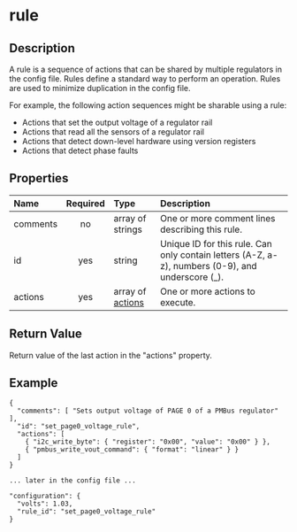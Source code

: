 # rule

## Description

A rule is a sequence of actions that can be shared by multiple regulators in the
config file. Rules define a standard way to perform an operation. Rules are used
to minimize duplication in the config file.

For example, the following action sequences might be sharable using a rule:

- Actions that set the output voltage of a regulator rail
- Actions that read all the sensors of a regulator rail
- Actions that detect down-level hardware using version registers
- Actions that detect phase faults

## Properties

| Name     | Required | Type                          | Description                                                                                       |
| :------- | :------: | :---------------------------- | :------------------------------------------------------------------------------------------------ |
| comments |    no    | array of strings              | One or more comment lines describing this rule.                                                   |
| id       |   yes    | string                        | Unique ID for this rule. Can only contain letters (A-Z, a-z), numbers (0-9), and underscore (\_). |
| actions  |   yes    | array of [actions](action.md) | One or more actions to execute.                                                                   |

## Return Value

Return value of the last action in the "actions" property.

## Example

```
{
  "comments": [ "Sets output voltage of PAGE 0 of a PMBus regulator" ],
  "id": "set_page0_voltage_rule",
  "actions": [
    { "i2c_write_byte": { "register": "0x00", "value": "0x00" } },
    { "pmbus_write_vout_command": { "format": "linear" } }
  ]
}

... later in the config file ...

"configuration": {
  "volts": 1.03,
  "rule_id": "set_page0_voltage_rule"
}
```

